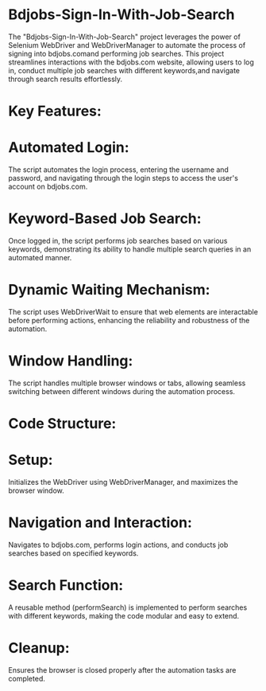# Bdjobs-Sign-In-With-Job-Search
The "Bdjobs-Sign-In-With-Job-Search" project leverages the power of Selenium WebDriver and WebDriverManager to automate the process of signing into bdjobs.comand performing job searches.
This project streamlines interactions with the bdjobs.com website, allowing users to log in, conduct multiple job searches with different keywords,and navigate through search results effortlessly.

# Key Features:
# Automated Login: 
The script automates the login process, entering the username and password, and navigating through the login steps to access the user's account on bdjobs.com.

# Keyword-Based Job Search:
Once logged in, the script performs job searches based on various keywords, demonstrating its ability to handle multiple search queries in an automated manner.

# Dynamic Waiting Mechanism:
The script uses WebDriverWait to ensure that web elements are interactable before performing actions, enhancing the reliability and robustness of the automation.

# Window Handling:
The script handles multiple browser windows or tabs, allowing seamless switching between different windows during the automation process.

# Code Structure:

# Setup: 
Initializes the WebDriver using WebDriverManager, and maximizes the browser window.
# Navigation and Interaction: 
Navigates to bdjobs.com, performs login actions, and conducts job searches based on specified keywords.
# Search Function:
A reusable method (performSearch) is implemented to perform searches with different keywords, making the code modular and easy to extend.
# Cleanup: 
Ensures the browser is closed properly after the automation tasks are completed.
